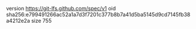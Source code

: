 version https://git-lfs.github.com/spec/v1
oid sha256:e799491266ac52a1a7d3f7201c377b8b7a41d5ba5145d9cd7145fb38a4212e2a
size 755
